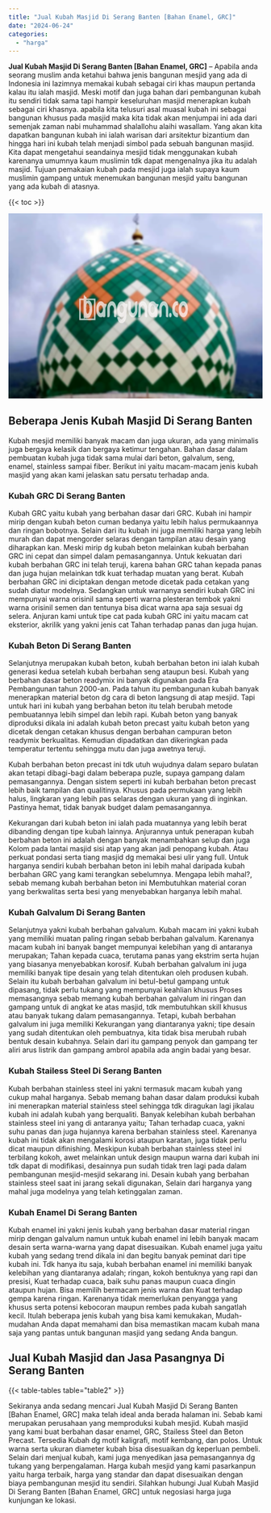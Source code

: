 ```yaml
---
title: "Jual Kubah Masjid Di Serang Banten [Bahan Enamel, GRC]"
date: "2024-06-24"
categories: 
  - "harga"
---
```


**Jual Kubah Masjid Di Serang Banten \[Bahan Enamel, GRC\]** – Apabila anda seorang muslim anda ketahui bahwa jenis bangunan mesjid yang ada di Indonesia ini lazimnya memakai kubah sebagai ciri khas maupun pertanda kalau itu ialah masjid. Meski motif dan juga bahan dari pembangunan kubah itu sendiri tidak sama tapi hampir keseluruhan masjid menerapkan kubah sebagai ciri khasnya. apabila kita telusuri asal muasal kubah ini sebagai bangunan khusus pada masjid maka kita tidak akan menjumpai ini ada dari semenjak zaman nabi muhammad shalallohu alaihi wasallam. Yang akan kita dapatkan bangunan kubah ini ialah warisan dari arsitektur bizantium dan hingga hari ini kubah telah menjadi simbol pada sebuah bangunan masjid. Kita dapat mengetahui seandainya mesjid tidak menggunakan kubah karenanya umumnya kaum muslimin tdk dapat mengenalnya jika itu adalah masjid. Tujuan pemakaian kubah pada mesjid juga ialah supaya kaum muslimin gampang untuk menemukan bangunan mesjid yaitu bangunan yang ada kubah di atasnya.

{{< toc >}}

![Jual Kubah Masjid Di Serang Banten [Bahan Enamel, GRC]](/images/jual-kubah-masjid-07.png)

## Beberapa Jenis Kubah Masjid Di Serang Banten

Kubah mesjid memiliki banyak macam dan juga ukuran, ada yang minimalis juga bergaya kelasik dan bergaya ketimur tengahan. Bahan dasar dalam pembuatan kubah juga tidak sama mulai dari beton, galvalum, seng, enamel, stainless sampai fiber. Berikut ini yaitu macam-macam jenis kubah masjid yang akan kami jelaskan satu persatu terhadap anda.

### Kubah GRC Di Serang Banten

Kubah GRC yaitu kubah yang berbahan dasar dari GRC. Kubah ini hampir mirip dengan kubah beton cuman bedanya yaitu lebih halus permukaannya dan ringan bobotnya. Selain dari itu kubah ini juga memiliki harga yang lebih murah dan dapat mengorder selaras dengan tampilan atau desain yang diharapkan kan. Meski mirip dg kubah beton melainkan kubah berbahan GRC ini cepat dan simpel dalam pemasangannya. Untuk kekuatan dari kubah berbahan GRC ini telah teruji, karena bahan GRC tahan kepada panas dan juga hujan melainkan tdk kuat terhadap muatan yang berat. Kubah berbahan GRC ini diciptakan dengan metode dicetak pada cetakan yang sudah diatur modelnya. Sedangkan untuk warnanya sendiri kubah GRC ini mempunyai warna orisinil sama seperti warna plesteran tembok yakni warna orisinil semen dan tentunya bisa dicat warna apa saja sesuai dg selera. Anjuran kami untuk tipe cat pada kubah GRC ini yaitu macam cat eksterior, akrilik yang yakni jenis cat Tahan terhadap panas dan juga hujan.

### Kubah Beton Di Serang Banten

Selanjutnya merupakan kubah beton, kubah berbahan beton ini ialah kubah generasi kedua setelah kubah berbahan seng ataupun besi. Kubah yang berbahan dasar beton readymix ini banyak digunakan pada Era Pembangunan tahun 2000-an. Pada tahun itu pembangunan kubah banyak menerapkan material beton dg cara di beton langsung di atap mesjid. Tapi untuk hari ini kubah yang berbahan beton itu telah berubah metode pembuatannya lebih simpel dan lebih rapi. Kubah beton yang banyak diproduksi dikala ini adalah kubah beton precast yaitu kubah beton yang dicetak dengan cetakan khusus dengan berbahan campuran beton readymix berkualitas. Kemudian dipadatkan dan dikeringkan pada temperatur tertentu sehingga mutu dan juga awetnya teruji.

Kubah berbahan beton precast ini tdk utuh wujudnya dalam separo bulatan akan tetapi dibagi-bagi dalam beberapa puzle, supaya gampang dalam pemasangannya. Dengan sistem seperti ini kubah berbahan beton precast lebih baik tampilan dan qualitinya. Khusus pada permukaan yang lebih halus, lingkaran yang lebih pas selaras dengan ukuran yang di inginkan. Pastinya hemat, tidak banyak budget dalam pemasangannya.

Kekurangan dari kubah beton ini ialah pada muatannya yang lebih berat dibanding dengan tipe kubah lainnya. Anjurannya untuk penerapan kubah berbahan beton ini adalah dengan banyak menambahkan selup dan juga Kolom pada lantai masjid sisi atap yang akan jadi penopang kubah. Atau perkuat pondasi serta tiang masjid dg memakai besi ulir yang full. Untuk harganya sendiri kubah berbahan beton ini lebih mahal daripada kubah berbahan GRC yang kami terangkan sebelumnya. Mengapa lebih mahal?, sebab memang kubah berbahan beton ini Membutuhkan material coran yang berkwalitas serta besi yang menyebabkan harganya lebih mahal.

### Kubah Galvalum Di Serang Banten

Selanjutnya yakni kubah berbahan galvalum. Kubah macam ini yakni kubah yang memiliki muatan paling ringan sebab berbahan galvalum. Karenanya macam kubah ini banyak banget mempunyai kelebihan yang di antaranya merupakan; Tahan kepada cuaca, terutama panas yang ekstrim serta hujan yang biasanya menyebabkan korosif. Kubah berbahan galvalum ini juga memiliki banyak tipe desain yang telah ditentukan oleh produsen kubah. Selain itu kubah berbahan galvalum ini betul-betul gampang untuk dipasang, tidak perlu tukang yang mempunyai keahlian khusus Proses memasangnya sebab memang kubah berbahan galvalum ini ringan dan gampang untuk di angkat ke atas masjid, tdk membutuhkan skill khusus atau banyak tukang dalam pemasangannya. Tetapi, kubah berbahan galvalum ini juga memiliki Kekurangan yang diantaranya yakni; tipe desain yang sudah ditentukan oleh pembuatnya, kita tidak bisa merubah rubah bentuk desain kubahnya. Selain dari itu gampang penyok dan gampang ter aliri arus listrik dan gampang ambrol apabila ada angin badai yang besar.

### Kubah Stailess Steel Di Serang Banten

Kubah berbahan stainless steel ini yakni termasuk macam kubah yang cukup mahal harganya. Sebab memang bahan dasar dalam produksi kubah ini menerapkan material stainless steel sehingga tdk diragukan lagi jikalau kubah ini adalah kubah yang berqualiti. Banyak kelebihan kubah berbahan stainless steel ini yang di antaranya yaitu; Tahan terhadap cuaca, yakni suhu panas dan juga hujannya karena berbahan stainless steel. Karenanya kubah ini tidak akan mengalami korosi ataupun karatan, juga tidak perlu dicat maupun difinishing. Meskipun kubah berbahan stainless steel ini terbilang kokoh, awet melainkan untuk design maupun warna dari kubah ini tdk dapat di modifikasi, desainnya pun sudah tidak tren lagi pada dalam pembangunan mesjid-mesjid sekarang ini. Desain kubah yang berbahan stainless steel saat ini jarang sekali digunakan, Selain dari harganya yang mahal juga modelnya yang telah ketinggalan zaman.

### Kubah Enamel Di Serang Banten

Kubah enamel ini yakni jenis kubah yang berbahan dasar material ringan mirip dengan galvalum namun untuk kubah enamel ini lebih banyak macam desain serta warna-warna yang dapat disesuaikan. Kubah enamel juga yaitu kubah yang sedang trend dikala ini dan begitu banyak peminat dari tipe kubah ini. Tdk hanya itu saja, kubah berbahan enamel ini memiliki banyak kelebihan yang diantaranya adalah; ringan, kokoh bentuknya yang rapi dan presisi, Kuat terhadap cuaca, baik suhu panas maupun cuaca dingin ataupun hujan. Bisa memilih bermacam jenis warna dan Kuat terhadap gempa karena ringan. Karenanya tidak memerlukan penyangga yang khusus serta potensi kebocoran maupun rembes pada kubah sangatlah kecil. Itulah beberapa jenis kubah yang bisa kami kemukakan, Mudah-mudahan Anda dapat memahami dan bisa memastikan macam kubah mana saja yang pantas untuk bangunan masjid yang sedang Anda bangun.

## Jual Kubah Masjid dan Jasa Pasangnya Di Serang Banten

{{< table-tables table="table2" >}}

Sekiranya anda sedang mencari Jual Kubah Masjid Di Serang Banten \[Bahan Enamel, GRC\] maka telah ideal anda berada halaman ini. Sebab kami merupakan perusahaan yang memproduksi kubah mesjid. Kubah masjid yang kami buat berbahan dasar enamel, GRC, Stailess Steel dan Beton Precast. Tersedia Kubah dg motif kaligrafi, motif kembang, dan polos. Untuk warna serta ukuran diameter kubah bisa disesuaikan dg keperluan pembeli. Selain dari menjual kubah, kami juga menyedikan jasa pemasangannya dg tukang yang berpengalaman. Harga kubah mesjid yang kami pasarkanpun yaitu harga terbaik, harga yang standar dan dapat disesuaikan dengan biaya pembangunan mesjid itu sendiri. Silahkan hubungi Jual Kubah Masjid Di Serang Banten \[Bahan Enamel, GRC\] untuk negosiasi harga juga kunjungan ke lokasi.
